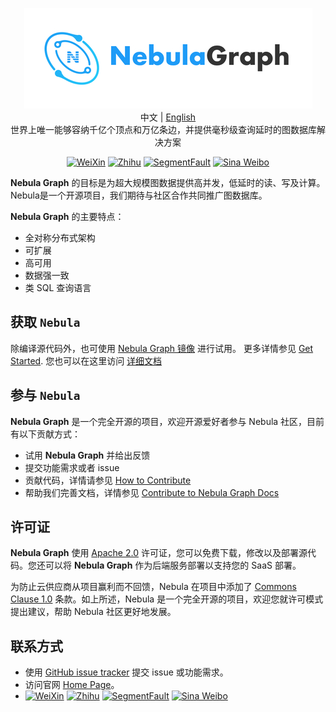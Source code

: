 <p align="center">
  <img src="docs/logo.png"/>
  <br>中文 | <a href="README.md">English</a>
  <br>世界上唯一能够容纳千亿个顶点和万亿条边，并提供毫秒级查询延时的图数据库解决方案<br>
</p>

<p align="center">
  <a href="https://user-images.githubusercontent.com/38887077/67449282-4362b300-f64c-11e9-878f-7efc373e5e55.jpg"><img src="https://img.shields.io/badge/WeChat-%E5%BE%AE%E4%BF%A1-brightgreen" alt="WeiXin"></a>
  <a href="https://www.zhihu.com/org/nebulagraph/activities"><img src="https://img.shields.io/badge/Zhihu-%E7%9F%A5%E4%B9%8E-blue" alt="Zhihu"></a>
  <a href="https://segmentfault.com/t/nebula"><img src="https://img.shields.io/badge/SegmentFault-%E6%80%9D%E5%90%A6-green" alt="SegmentFault"></a>
  <a href="https://weibo.com/p/1006067122684542/home?from=page_100606&mod=TAB#place"><img src="https://img.shields.io/badge/Weibo-%E5%BE%AE%E5%8D%9A-red" alt="Sina Weibo"></a>
</p>

**Nebula Graph** 的目标是为超大规模图数据提供高并发，低延时的读、写及计算。Nebula是一个开源项目，我们期待与社区合作共同推广图数据库。

**Nebula Graph** 的主要特点：

* 全对称分布式架构
* 可扩展
* 高可用
* 数据强一致
* 类 SQL 查询语言

## 获取 `Nebula` ##

除编译源代码外，也可使用 [Nebula Graph 镜像](ttps://hub.docker.com/r/vesoft/nebula-graph) 进行试用。
更多详情参见 [Get Started](docs/manual-CN/1.overview/2.quick-start/1.get-started.md). 您也可以在这里访问 [详细文档](docs/manual-CN/README.md)

## 参与 `Nebula` ##

**Nebula Graph** 是一个完全开源的项目，欢迎开源爱好者参与 Nebula 社区，目前有以下贡献方式：

* 试用 **Nebula Graph** 并给出反馈
* 提交功能需求或者 issue
* 贡献代码，详情请参见 [How to Contribute](docs/manual-CN/4.contributions/how-to-contribute.md)
* 帮助我们完善文档，详情参见 [Contribute to Nebula Graph Docs](docs/manual-CN/4.contributions/contribute-to-documentation.md)

## 许可证 ##

**Nebula Graph** 使用 [Apache 2.0](https://www.apache.org/licenses/LICENSE-2.0) 许可证，您可以免费下载，修改以及部署源代码。您还可以将 **Nebula Graph** 作为后端服务部署以支持您的 SaaS 部署。

为防止云供应商从项目赢利而不回馈，Nebula 在项目中添加了 [Commons Clause 1.0](https://commonsclause.com/) 条款。如上所述，Nebula 是一个完全开源的项目，欢迎您就许可模式提出建议，帮助 Nebula 社区更好地发展。

## 联系方式 ##

* 使用 [GitHub issue tracker](https://github.com/vesoft-inc/nebula/issues) 提交 issue 或功能需求。
* 访问官网 [Home Page](http://nebula-graph.io/)。
*  [![WeiXin](https://img.shields.io/badge/WeChat-%E5%BE%AE%E4%BF%A1-brightgreen)](https://user-images.githubusercontent.com/38887077/67449282-4362b300-f64c-11e9-878f-7efc373e5e55.jpg)
[![Zhihu](https://img.shields.io/badge/Zhihu-%E7%9F%A5%E4%B9%8E-blue)](https://www.zhihu.com/org/nebulagraph/activities)
[![SegmentFault](https://img.shields.io/badge/SegmentFault-%E6%80%9D%E5%90%A6-green)](https://segmentfault.com/t/nebula)
[![Sina Weibo](https://img.shields.io/badge/Weibo-%E5%BE%AE%E5%8D%9A-red)](https://weibo.com/p/1006067122684542/home?from=page_100606&mod=TAB#place)
